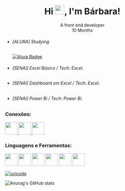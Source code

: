 <h1 align="center">Hi <img src="https://media.giphy.com/media/hvRJCLFzcasrR4ia7z/giphy.gif" width="30"/>, I'm Bárbara!</h1>

<div align="center">A front end developer</div>
<div align="center">10 Months</div>

- ###### [ALURA] Studying
  <a href="https://cursos.alura.com.br/user/SEU_USUARIO">
    <img src="https://img.shields.io/badge/Alura-Blue?style=for-the-badge" alt="Alura Badge"/>
  </a>


- ###### [SENAI] Excel Básico / Tech: Excel.
- ###### [SENAI] Dashboard em Excel / Tech: Excel.
- ###### [SENAI] Power Bi / Tech: Power Bi.

### Conexões:
<p>
  <a href="https://www.instagram.com/opaam_baah" target="_blank">
    <img src="https://upload.wikimedia.org/wikipedia/commons/a/a5/Instagram_icon.png" width="40" height="40"/>
  </a>
  <a href="https://www.linkedin.com/in/seu_usuario" target="_blank">
    <img src="https://cdn.jsdelivr.net/gh/devicons/devicon/icons/linkedin/linkedin-original.svg" width="40" height="40"/>
  </a>
  <a href="https://twitter.com/seu_usuario" target="_blank">
    <img src="https://cdn.jsdelivr.net/gh/devicons/devicon/icons/twitter/twitter-original.svg" width="40" height="40"/>
  </a>
</p>

### Linguagens e Ferramentas:

<p align="">
  <img src="https://cdn.jsdelivr.net/gh/devicons/devicon/icons/python/python-original.svg" width="40" height="40"/>
  <img src="https://cdn.jsdelivr.net/gh/devicons/devicon/icons/javascript/javascript-original.svg" width="40" height="40"/>
  <img src="https://cdn.jsdelivr.net/gh/devicons/devicon/icons/html5/html5-original.svg" width="40" height="40"/>
  <img src="https://cdn.jsdelivr.net/gh/devicons/devicon/icons/css3/css3-original.svg" width="40" height="40"/>
  <img src="https://cdn.jsdelivr.net/gh/devicons/devicon/icons/github/github-original.svg" width="40" height="40"/>
  <img src="https://cdn.jsdelivr.net/gh/devicons/devicon/icons/jupyter/jupyter-original.svg" width="40" height="40"/>
</p>

[![iuricode](https://github-readme-stats.vercel.app/api/top-langs/?username=Bafenixx&layout=compact)](https://github.com/anuraghazra/github-readme-stats)

![Anurag's GitHub stats](https://github-readme-stats.vercel.app/api?username=Bafenixx&show_icons=true&theme=transparent)
